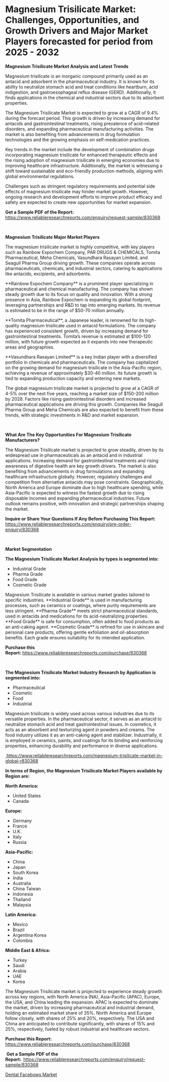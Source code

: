 <p><h1>Magnesium Trisilicate Market: Challenges, Opportunities, and Growth Drivers and Major Market Players forecasted for period from 2025 - 2032</h1></p><p><strong>Magnesium Trisilicate Market Analysis and Latest Trends</strong></p>
<p><p>Magnesium trisilicate is an inorganic compound primarily used as an antacid and adsorbent in the pharmaceutical industry. It is known for its ability to neutralize stomach acid and treat conditions like heartburn, acid indigestion, and gastroesophageal reflux disease (GERD). Additionally, it finds applications in the chemical and industrial sectors due to its adsorbent properties.</p><p>The Magnesium Trisilicate Market is expected to grow at a CAGR of 9.4% during the forecast period. This growth is driven by increasing demand for antacids and gastrointestinal treatments, rising prevalence of acid-related disorders, and expanding pharmaceutical manufacturing activities. The market is also benefiting from advancements in drug formulation technologies and the growing emphasis on self-medication practices.</p><p>Key trends in the market include the development of combination drugs incorporating magnesium trisilicate for enhanced therapeutic effects and the rising adoption of magnesium trisilicate in emerging economies due to improving healthcare infrastructure. Additionally, the market is witnessing a shift toward sustainable and eco-friendly production methods, aligning with global environmental regulations.</p><p>Challenges such as stringent regulatory requirements and potential side effects of magnesium trisilicate may hinder market growth. However, ongoing research and development efforts to improve product efficacy and safety are expected to create new opportunities for market expansion.</p></p>
<p><strong>Get a Sample PDF of the Report:&nbsp;</strong> <a href="https://www.reliableresearchreports.com/enquiry/request-sample/830368?utm_campaign=115&utm_medium=2&utm_source=Github&utm_content=ia&utm_term=26012025&utm_id=magnesium-trisilicate">https://www.reliableresearchreports.com/enquiry/request-sample/830368</a></p>
<p>&nbsp;</p>
<p><strong>Magnesium Trisilicate Major Market Players</strong></p>
<p><p>The magnesium trisilicate market is highly competitive, with key players such as Rainbow Expochem Company, PAR DRUGS & CHEMICALS, Tomita Pharmaceutical, Meha Chemicals, Vasundhara Rasayan Limited, and Seagull Pharma Group driving growth. These companies operate across pharmaceuticals, chemicals, and industrial sectors, catering to applications like antacids, excipients, and adsorbents.</p><p>**Rainbow Expochem Company** is a prominent player specializing in pharmaceutical and chemical manufacturing. The company has shown steady growth due to its focus on quality and innovation. With a strong presence in Asia, Rainbow Expochem is expanding its global footprint, leveraging partnerships and R&D to tap into emerging markets. Its revenue is estimated to be in the range of $50-70 million annually.</p><p>**Tomita Pharmaceutical**, a Japanese leader, is renowned for its high-quality magnesium trisilicate used in antacid formulations. The company has experienced consistent growth, driven by increasing demand for gastrointestinal treatments. Tomita’s revenue is estimated at $100-120 million, with future growth expected as it expands into new therapeutic areas and geographies.</p><p>**Vasundhara Rasayan Limited** is a key Indian player with a diversified portfolio in chemicals and pharmaceuticals. The company has capitalized on the growing demand for magnesium trisilicate in the Asia-Pacific region, achieving a revenue of approximately $30-40 million. Its future growth is tied to expanding production capacity and entering new markets.</p><p>The global magnesium trisilicate market is projected to grow at a CAGR of 4-5% over the next five years, reaching a market size of $150-200 million by 2028. Factors like rising gastrointestinal disorders and increased pharmaceutical applications are driving this growth. Companies like Seagull Pharma Group and Meha Chemicals are also expected to benefit from these trends, with strategic investments in R&D and market expansion.</p></p>
<p>&nbsp;</p>
<p><strong>What Are The Key Opportunities For Magnesium Trisilicate Manufacturers?</strong></p>
<p><p>The Magnesium Trisilicate market is projected to grow steadily, driven by its widespread use in pharmaceuticals as an antacid and in industrial applications. Increasing demand for gastrointestinal treatments and rising awareness of digestive health are key growth drivers. The market is also benefiting from advancements in drug formulations and expanding healthcare infrastructure globally. However, regulatory challenges and competition from alternative antacids may pose constraints. Geographically, North America and Europe dominate due to high healthcare spending, while Asia-Pacific is expected to witness the fastest growth due to rising disposable incomes and expanding pharmaceutical industries. Future outlook remains positive, with innovation and strategic partnerships shaping the market.</p></p>
<p><strong>Inquire or Share Your Questions If Any Before Purchasing This Report:</strong> <a href="https://www.reliableresearchreports.com/enquiry/pre-order-enquiry/830368?utm_campaign=115&utm_medium=2&utm_source=Github&utm_content=ia&utm_term=26012025&utm_id=magnesium-trisilicate">https://www.reliableresearchreports.com/enquiry/pre-order-enquiry/830368</a></p>
<p>&nbsp;</p>
<p><strong>Market Segmentation</strong></p>
<p><strong>The Magnesium Trisilicate Market Analysis by types is segmented into:</strong></p>
<p><ul><li>Industrial Grade</li><li>Pharma Grade</li><li>Food Grade</li><li>Cosmetic Grade</li></ul></p>
<p><p>Magnesium Trisilicate is available in various market grades tailored to specific industries. **Industrial Grade** is used in manufacturing processes, such as ceramics or coatings, where purity requirements are less stringent. **Pharma Grade** meets strict pharmaceutical standards, used in antacids and medications for its acid-neutralizing properties. **Food Grade** is safe for consumption, often added to food products as an anti-caking agent. **Cosmetic Grade** is refined for use in skincare and personal care products, offering gentle exfoliation and oil-absorption benefits. Each grade ensures suitability for its intended application.</p></p>
<p><strong>Purchase this Report:&nbsp;</strong><a href="https://www.reliableresearchreports.com/purchase/830368?utm_campaign=115&utm_medium=2&utm_source=Github&utm_content=ia&utm_term=26012025&utm_id=magnesium-trisilicate">https://www.reliableresearchreports.com/purchase/830368</a></p>
<p>&nbsp;</p>
<p><strong>The Magnesium Trisilicate Market Industry Research by Application is segmented into:</strong></p>
<p><ul><li>Pharmaceutical</li><li>Cosmetic</li><li>Food</li><li>Industrial</li></ul></p>
<p><p>Magnesium trisilicate is widely used across various industries due to its versatile properties. In the pharmaceutical sector, it serves as an antacid to neutralize stomach acid and treat gastrointestinal issues. In cosmetics, it acts as an absorbent and texturizing agent in powders and creams. The food industry utilizes it as an anti-caking agent and stabilizer. Industrially, it is employed in ceramics, paints, and coatings for its binding and reinforcing properties, enhancing durability and performance in diverse applications.</p></p>
<p><a href="https://www.reliableresearchreports.com/magnesium-trisilicate-market-in-global-r830368?utm_campaign=115&utm_medium=2&utm_source=Github&utm_content=ia&utm_term=26012025&utm_id=magnesium-trisilicate">&nbsp;https://www.reliableresearchreports.com/magnesium-trisilicate-market-in-global-r830368</a></p>
<p><strong>In terms of Region, the Magnesium Trisilicate Market Players available by Region are:</strong></p>
<p>
    <p> <strong> North America: </strong>
        <ul>
            <li>United States</li>
            <li>Canada</li>
        </ul>
        </p> 
    <p> <strong> Europe: </strong>
        <ul>
            <li>Germany</li>
            <li>France</li>
            <li>U.K.</li>
            <li>Italy</li>
            <li>Russia</li>
        </ul>
        </p> 
    <p> <strong> Asia-Pacific: </strong>
        <ul>
            <li>China</li>
            <li>Japan</li>
            <li>South Korea</li>
            <li>India</li>
            <li>Australia</li>
            <li>China Taiwan</li>
            <li>Indonesia</li>
            <li>Thailand</li>
            <li>Malaysia</li>
        </ul>
        </p> 
    <p> <strong> Latin America: </strong>
        <ul>
            <li>Mexico</li>
            <li>Brazil</li>
            <li>Argentina Korea</li>
            <li>Colombia</li>
        </ul>
        </p> 
    <p> <strong> Middle East & Africa: </strong>
        <ul>
            <li>Turkey</li>
            <li>Saudi</li>
            <li>Arabia</li>
            <li>UAE</li>
            <li>Korea</li>
        </ul>
    </p>
    </p>
<p><p>The Magnesium Trisilicate market is projected to experience steady growth across key regions, with North America (NA), Asia-Pacific (APAC), Europe, the USA, and China leading the expansion. APAC is expected to dominate the market, driven by increasing pharmaceutical and industrial demand, holding an estimated market share of 35%. North America and Europe follow closely, with shares of 25% and 20%, respectively. The USA and China are anticipated to contribute significantly, with shares of 15% and 25%, respectively, fueled by robust industrial and healthcare sectors.</p></p>
<p><strong>Purchase this Report: </strong><a href="https://www.reliableresearchreports.com/purchase/830368?utm_campaign=115&utm_medium=2&utm_source=Github&utm_content=ia&utm_term=26012025&utm_id=magnesium-trisilicate">https://www.reliableresearchreports.com/purchase/830368</a></p>
<p>&nbsp;<strong>Get a Sample PDF of the Report:&nbsp;&nbsp;</strong><a href="https://www.reliableresearchreports.com/enquiry/request-sample/830368?utm_campaign=115&utm_medium=2&utm_source=Github&utm_content=ia&utm_term=26012025&utm_id=magnesium-trisilicate">https://www.reliableresearchreports.com/enquiry/request-sample/830368</a></p>
<p><strong></strong></p>
<p><p><a href="https://github.com/klindsey95/Market-Research-Report-List-1/blob/main/dental-facebows-market.md?utm_campaign=115&utm_medium=2&utm_source=Github&utm_content=ia&utm_term=26012025&utm_id=magnesium-trisilicate">Dental Facebows Market</a></p></p>